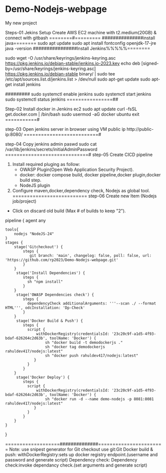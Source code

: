 # Demo-Nodejs-webpage
My new project

Steps-01 Jekins Setup
Create AWS EC2 machine with t2.medium(20GB) & connect with gitbash ========#=========
###############install java========
sudo apt update
sudo apt install fontconfig openjdk-17-jre
java -version
################Install Jenkins%%%%%========

sudo wget -O /usr/share/keyrings/jenkins-keyring.asc \
  https://pkg.jenkins.io/debian-stable/jenkins.io-2023.key
echo deb [signed-by=/usr/share/keyrings/jenkins-keyring.asc] \
  https://pkg.jenkins.io/debian-stable binary/ | sudo tee \
  /etc/apt/sources.list.d/jenkins.list > /dev/null
sudo apt-get update
sudo apt-get install jenkins

#########
sudo systemctl enable jenkins
sudo systemctl start jenkins
sudo systemctl status jenkins
================##

Step-02 Install docker in Jenkins ec2
sudo apt update
curl -fsSL get.docker.com | /bin/bash
sudo usermod -aG docker ubuntu 
exit
===========#

step-03 Open jenkins server in browser using VM public ip
http://public-ip:8080/
==========================#

step-04 Copy jenkins admin paswd
sudo cat /var/lib/jenkins/secrets/initialAdminPassword
=============================#
step-05 Create CICD pipeline
 1) Install required pluging as follow:
    - OWASP Plugin(Open Web Application Security Project).
    - docker: docker compose build, docker pipeline,docker plugin,docker build step.
    - NodeJS plugin
2) Configure maven,docker,dependency check, Nodejs as global tool.
==========================
step-06 Create new Item (Nodejs job/project)
  - Click on discard old build (Max # of builds to keep "2").


pipeline {
    agent any
    
    tools{
        nodejs "NodeJS-24"
    }
    stages {
        stage('Gitcheckout') {
            steps {
               git branch: 'main', changelog: false, poll: false, url: 'https://github.com/rp2023/Demo-Nodejs-webpage.git'
            }
        }
         stage('Install Dependencies') {
            steps {
              sh "npm install"
            }
        }
         stage('OWASP Dependencies check') {
            steps {
              dependencyCheck additionalArguments: '''--scan ./ --format HTML''', odcInstallation: 'Dp-Check'
            }
        }
         stage('Docker Build & Push') {
            steps {
              script {
                  withDockerRegistry(credentialsId: '23c20c9f-a1d5-4f93-bdaf-626264c2d63b', toolName: 'Docker') {
                      sh "docker build -t demodockerjs ."
                      sh "docker tag demodockerjs rahuldev417/nodejs:latest"
                      sh "docker push rahuldev417/nodejs:latest"
                 }
              }
            }
        }
         stage('Docker Deploy') {
            steps {
              script {
                  withDockerRegistry(credentialsId: '23c20c9f-a1d5-4f93-bdaf-626264c2d63b', toolName: 'Docker') {
                      sh "docker run -d --name demo-nodejs -p 8081:8081 rahuldev417/nodejs:latest"
                 }
              }
            }
        }
    }
}

===================##############=======================
Note: use snipest generator for
Git checkout use git:Git
Docker build & push: withDockerRegistry:sets up docker registry endpoint.(username and password and generate script)
Dependency check: Dependency check:invoke dependancy check.(set arguments and generate script)



